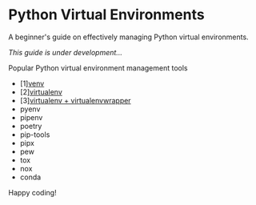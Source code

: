 # Python Virtual Environments

A beginner's guide on effectively managing Python virtual environments.

*This guide is under development...*

Popular Python virtual environment management tools
* [1][venv](venv/README.md)
* [2][virtualenv](virtualenv/README.md)
* [3][virtualenv + virtualenvwrapper](virtualenv+virtualenwrapper/README.md)
* pyenv
* pipenv
* poetry
* pip-tools
* pipx
* pew
* tox
* nox
* conda

Happy coding!
